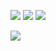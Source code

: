 <a href="https://velog.io/@taeyoung4778/posts" target="_blank"><img src="https://img.shields.io/badge/Velog-141414?style=flat-square&logo=velog&logoColor=white"/></a> <a href="https://www.instagram.com/big._.zer0/" target="_blank"><img src="https://img.shields.io/badge/instagram-141414?style=flat-square&logo=instagram&logoColor=white"/></a> <a href="mailto:taeyoung.you12@gmail.com" target="_blank"><img src="https://img.shields.io/badge/taeyoung.you12@gmail.com-141414?style=flat-square&logo=gmail&logoColor=white&link=mailto:taeyoung.you12@gmail.com"/></a>


<img src="https://capsule-render.vercel.app/api?type=waving&color=4493F8&height=400&section=header&text=HelloWorld&fontSize=40" />
<!--
**TaeyoungYou/TaeyoungYou** is a ✨ _special_ ✨ repository because its `README.md` (this file) appears on your GitHub profile.

Here are some ideas to get you started:

- 🔭 I’m currently working on ...
- 🌱 I’m currently learning ...
- 👯 I’m looking to collaborate on ...
- 🤔 I’m looking for help with ...
- 💬 Ask me about ...
- 📫 How to reach me: ...
- 😄 Pronouns: ...
- ⚡ Fun fact: ...
-->
